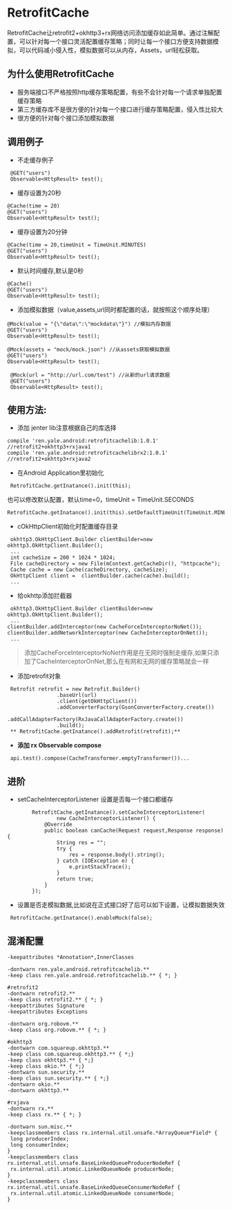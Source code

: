 # RetrofitCache

RetrofitCache让retrofit2+okhttp3+rx网络访问添加缓存如此简单。通过注解配置，可以针对每一个接口灵活配置缓存策略；同时让每一个接口方便支持数据模拟，可以代码减小侵入性，模拟数据可以从内存，Assets，url轻松获取。

## 为什么使用RetrofitCache

- 服务端接口不严格按照http缓存策略配置，有些不会针对每一个请求单独配置缓存策略
- 第三方缓存库不是很方便的针对每一个接口进行缓存策略配置，侵入性比较大
- 很方便的针对每个接口添加模拟数据

## 调用例子

- 不走缓存例子

```
 @GET("users")
 Observable<HttpResult> test();
```

- 缓存设置为20秒

 ```
 @Cache(time = 20)
 @GET("users")
 Observable<HttpResult> test();
 ```

- 缓存设置为20分钟

 ```
 @Cache(time = 20,timeUnit = TimeUnit.MINUTES)
 @GET("users")
 Observable<HttpResult> test();
 ```

- 默认时间缓存,默认是0秒

 ```
 @Cache()
 @GET("users")
 Observable<HttpResult> test();
 ```

- 添加模拟数据（value,assets,url同时都配置的话，就按照这个顺序处理）

 ```
 @Mock(value = "{\"data\":\"mockdata\"}") //模拟内存数据
 @GET("users")
 Observable<HttpResult> test();
 ```

 ```
 @Mock(assets = "mock/mock.json") //从assets获取模拟数据
 @GET("users")
 Observable<HttpResult> test();
 ```

 ```
  @Mock(url = "http://url.com/test") //从新的url请求数据
  @GET("users")
  Observable<HttpResult> test();
  ```


## 使用方法:

 - 添加 jenter lib注意根据自己的库选择

 ```
 compile 'ren.yale.android:retrofitcachelib:1.0.1'   //retrofit2+okhttp3+rxjava1
 compile 'ren.yale.android:retrofitcachelibrx2:1.0.1'   //retrofit2+okhttp3+rxjava2
 ```

 - 在Android Application里初始化

 ```
  RetrofitCache.getInatance().init(this);
 ```

也可以修改默认配置，默认time=0，timeUnit = TimeUnit.SECONDS

```
RetrofitCache.getInatance().init(this).setDefaultTimeUnit(TimeUnit.MINUTES).setDefaultTime(1);
```

 - cOkHttpClient初始化时配置缓存目录

 ```
  okhttp3.OkHttpClient.Builder clientBuilder=new okhttp3.OkHttpClient.Builder();
  ...
  int cacheSize = 200 * 1024 * 1024;
  File cacheDirectory = new File(mContext.getCacheDir(), "httpcache");
  Cache cache = new Cache(cacheDirectory, cacheSize);
  OkHttpClient client =  clientBuilder.cache(cache).build();
  ...

 ```

- 给okhttp添加拦截器

 ```
  okhttp3.OkHttpClient.Builder clientBuilder=new okhttp3.OkHttpClient.Builder();
  ...
 clientBuilder.addInterceptor(new CacheForceInterceptorNoNet());
 clientBuilder.addNetworkInterceptor(new CacheInterceptorOnNet());
  ...

 ```

 > 添加CacheForceInterceptorNoNet作用是在无网时强制走缓存,如果只添加了CacheInterceptorOnNet,那么在有网和无网的缓存策略就会一样


- 添加retrofit对象

```
 Retrofit retrofit = new Retrofit.Builder()
                .baseUrl(url)
                .client(getOkHttpClient())
                .addConverterFactory(GsonConverterFactory.create())
                .addCallAdapterFactory(RxJavaCallAdapterFactory.create())
                .build();
 ** RetrofitCache.getInatance().addRetrofit(retrofit);**
```
-  **添加 rx Observable compose**

```
 api.test().compose(CacheTransformer.emptyTransformer())...

```


## 进阶


- setCacheInterceptorListener 设置是否每一个接口都缓存

```
        RetrofitCache.getInatance().setCacheInterceptorListener(
                new CacheInterceptorListener() {
            @Override
            public boolean canCache(Request request,Response response) {
                String res = "";
                try {
                    res = response.body().string();
                } catch (IOException e) {
                    e.printStackTrace();
                }
                return true;
            }
        });

```


- 设置是否走模拟数据,比如说在正式接口好了后可以如下设置，让模拟数据失效

```
 RetrofitCache.getInatance().enableMock(false);
```


## 混淆配置

```
-keepattributes *Annotation*,InnerClasses

-dontwarn ren.yale.android.retrofitcachelib.**
-keep class ren.yale.android.retrofitcachelib.** { *; }

#retrofit2
-dontwarn retrofit2.**
-keep class retrofit2.** { *; }
-keepattributes Signature
-keepattributes Exceptions

-dontwarn org.robovm.**
-keep class org.robovm.** { *; }

#okhttp3
-dontwarn com.squareup.okhttp3.**
-keep class com.squareup.okhttp3.** { *;}
-keep class okhttp3.** { *;}
-keep class okio.** { *;}
-dontwarn sun.security.**
-keep class sun.security.** { *;}
-dontwarn okio.**
-dontwarn okhttp3.**

#rxjava
-dontwarn rx.**
-keep class rx.** { *; }

-dontwarn sun.misc.**
-keepclassmembers class rx.internal.util.unsafe.*ArrayQueue*Field* {
 long producerIndex;
 long consumerIndex;
}
-keepclassmembers class rx.internal.util.unsafe.BaseLinkedQueueProducerNodeRef {
 rx.internal.util.atomic.LinkedQueueNode producerNode;
}
-keepclassmembers class rx.internal.util.unsafe.BaseLinkedQueueConsumerNodeRef {
 rx.internal.util.atomic.LinkedQueueNode consumerNode;
}

```
